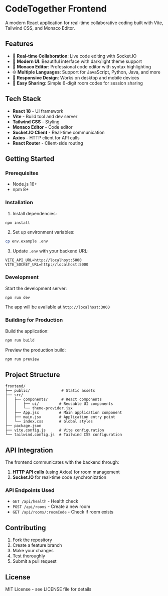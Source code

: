 # CodeTogether Frontend

A modern React application for real-time collaborative coding built with Vite, Tailwind CSS, and Monaco Editor.

## Features

- 🚀 **Real-time Collaboration**: Live code editing with Socket.IO
- 🎨 **Modern UI**: Beautiful interface with dark/light theme support
- 📝 **Monaco Editor**: Professional code editor with syntax highlighting
- 🌐 **Multiple Languages**: Support for JavaScript, Python, Java, and more
- 📱 **Responsive Design**: Works on desktop and mobile devices
- 🔗 **Easy Sharing**: Simple 6-digit room codes for session sharing

## Tech Stack

- **React 18** - UI framework
- **Vite** - Build tool and dev server
- **Tailwind CSS** - Styling
- **Monaco Editor** - Code editor
- **Socket.IO Client** - Real-time communication
- **Axios** - HTTP client for API calls
- **React Router** - Client-side routing

## Getting Started

### Prerequisites

- Node.js 16+ 
- npm 8+

### Installation

1. Install dependencies:
```bash
npm install
```

2. Set up environment variables:
```bash
cp env.example .env
```

3. Update `.env` with your backend URL:
```env
VITE_API_URL=http://localhost:5000
VITE_SOCKET_URL=http://localhost:5000
```

### Development

Start the development server:
```bash
npm run dev
```

The app will be available at `http://localhost:3000`

### Building for Production

Build the application:
```bash
npm run build
```

Preview the production build:
```bash
npm run preview
```

## Project Structure

```
frontend/
├── public/              # Static assets
├── src/
│   ├── components/      # React components
│   │   ├── ui/         # Reusable UI components
│   │   └── theme-provider.jsx
│   ├── App.jsx         # Main application component
│   ├── main.jsx        # Application entry point
│   └── index.css       # Global styles
├── package.json
├── vite.config.js      # Vite configuration
└── tailwind.config.js  # Tailwind CSS configuration
```

## API Integration

The frontend communicates with the backend through:

1. **HTTP API calls** (using Axios) for room management
2. **Socket.IO** for real-time code synchronization

### API Endpoints Used

- `GET /api/health` - Health check
- `POST /api/rooms` - Create a new room
- `GET /api/rooms/:roomCode` - Check if room exists

## Contributing

1. Fork the repository
2. Create a feature branch
3. Make your changes
4. Test thoroughly
5. Submit a pull request

## License

MIT License - see LICENSE file for details 